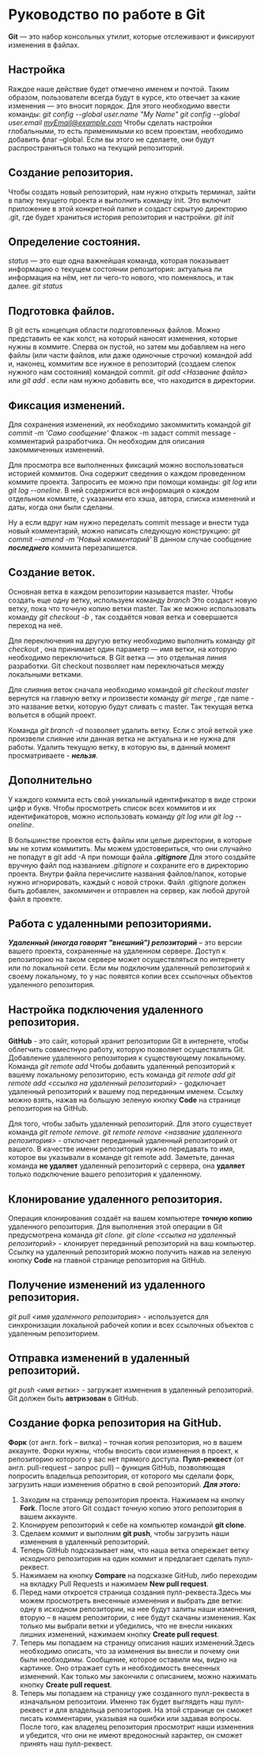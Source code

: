 # Руководство по работе в Git
**Git** — это набор консольных утилит, которые отслеживают и фиксируют изменения в файлах.

## Настройка
Rаждое наше действие будет отмечено именем и почтой. Таким образом, пользователи всегда будут в курсе, кто отвечает за какие изменения — это вносит порядок. Для этого необходимо ввести команды:
*git config --global user.name "My Name"*
*git config --global user.email myEmail@example.com*
Чтобы сделать настройки глобальными, то есть применимыми ко всем проектам, необходимо добавить флаг –global. Если вы этого не сделаете, они будут распространяться только на текущий репозиторий.

## Создание репозитория.
Чтобы создать новый репозиторий, нам нужно открыть терминал, зайти в папку текущего проекта и выполнить команду init. Это включит приложение в этой конкретной папке и создаст скрытую директорию .git, где будет храниться история репозитория и настройки. *git init*

## Определение состояния.
*status* — это еще одна важнейшая команда, которая показывает информацию о текущем состоянии репозитория: актуальна ли информация на нём, нет ли чего-то нового, что поменялось, и так далее. *git status*

## Подготовка файлов.
В git есть концепция области подготовленных файлов. Можно представить ее как холст, на который наносят изменения, которые нужны в коммите. Сперва он пустой, но затем мы добавляем на него файлы (или части файлов, или даже одиночные строчки) командой add и, наконец, коммитим все нужное в репозиторий (создаем слепок нужного нам состояния) командой commit. *git add <Название файла>* или *git add .* если нам нужно добавить все, что находится в директории. 

## Фиксация изменений.
Для сохранения изменений, их необходимо закоммитить командой *git commit -m  'Само сообщение'*
Флажок -m задаст commit message - комментарий разработчика. Он необходим для описания закоммиченных изменений.

Для просмотра все выполненных фиксаций можно воспользоваться историей коммитов. Она содержит сведения о каждом проведенном коммите проекта. Запросить ее можно при помощи команды: *git log* или *git log --oneline*.
В ней содержится вся информация о каждом отдельном коммите, с указанием его хэша, автора, списка изменений и даты, когда они были сделаны.

Ну а если вдруг нам нужно переделать commit message и внести туда новый комментарий, можно написать следующую конструкцию: *git commit --amend -m 'Новый комментарий'* В данном случае сообщение ***последнего*** коммита перезапишется.

## Создание веток.
Основная ветка в каждом репозитории называется master. Чтобы создать еще одну ветку, используем команду *branch <name>*
Это создаст новую ветку, пока что точную копию ветки master. Так же можно использовать команду *git checkout -b <name>*, так создаётся новая ветка и совершается переход на неё.

Для переключения на другую ветку необходимо выполнить команду *git checkout <name>*, она принимает один параметр — имя ветки, на которую необходимо переключиться.
В Git ветка — это отдельная линия разработки. Git checkout позволяет нам переключаться между локальными ветками.

Для слияния веток сначала необходимо командой *git checkout master* вернутся на главную ветку и произвести команду *gir merge <name>*, где name - это название ветки, которую будут сливать с master. Так текущая ветка вольется в общий проект. 

Команда *git branch -d <name branch>* позволяет удалить ветку. Если с этой веткой уже произвели слияние или данная ветка не актуальна и не нужна для работы. Удалить текущую ветку, в которую вы, в данный момент просматриваете - ***нельзя***.

## Дополнительно
У каждого коммита есть свой уникальный идентификатор в виде строки цифр и букв. Чтобы просмотреть список всех коммитов и их идентификаторов, можно использовать команду *git log* или *git log --oneline*.

В большинстве проектов есть файлы или целые директории, в которые мы не хотим коммитить. Мы можем удостовериться, что они случайно не попадут в git add -A при помощи файла ***.gitignore***
Для этого создайте вручную файл под названием *.gitignore* и сохраните его в директорию проекта.
Внутри файла перечислите названия файлов/папок, которые нужно игнорировать, каждый с новой строки.
Файл .gitignore должен быть добавлен, закоммичен и отправлен на сервер, как любой другой файл в проекте.

## Работа с удаленными репозиториями.
***Удаленный (иногда говорят "внешний") репозиторий*** – это версии вашего проекта, сохраненные на удаленном сервере. Доступ к репозиторию на таком сервере может осуществляться по интернету или по локальной сети.
Если мы подключим удаленный репозиторий к своему локальному, то у нас появятся копии всех ссылочных объектов удаленного репозитория.

## Настройка подключения удаленного репозитория.
**GitHub** - это сайт, который хранит репозитории Git в интернете, чтобы облегчить совместную работу, которую позволяет осуществлять Git.
Добавление удаленного репозитория к существующему локальному. Команда *git remote add*
Чтобы добавить удаленный репозиторий к вашему локальному репозиторию, есть команда *git remote add*
*git remote add <ссылка на удаленный репозиторий>* - gодключает удаленный репозиторий к вашему под переданным именем.
Cсылку можно взять, нажав на большую зеленую кнопку **Code** на странице репозитория на GitHub.

Для того, чтобы забыть удаленный репозиторий. Для этого существует команда *git remote remove*.
*git remote remove <название удаленного репозитория>* - отключает переданный удаленный репозиторий от вашего.
В качестве имени репозитория нужно передавать то имя, которое вы указывали в команде git remote add. Заметьте, данная команда **не удаляет** удаленный репозиторий с сервера, она **удаляет** только подключение вашего репозитория к удаленному.

## Клонирование удаленного репозитория.
Операция клонирования создаёт на вашем компьютере **точную копию** удаленного репозитория.
Для выполнения этой операции в Git предусмотрена команда *git clone*.
*git clone <ссылка на удаленный репозиторий>* - клонирует переданный репозиторий на ваш компьютер.
Ссылку на удаленный репозиторий можно получить нажав на зеленую кнопку **Code** на главной странице репозитория на GitHub.

## Получение изменений из удаленного репозитория.
*git pull <имя удаленного репозитория>* - используется для синхронизации локальной рабочей копии и всех ссылочных объектов с удаленным репозиторием.

## Отправка изменений в удаленный репозиторий.
*git push <имя ветки>* - загружает изменения в удаленный репозиторий. Git должен быть **автризован** в GitHub.

## Создание форка репозитория на GitHub.
**Форк** (от англ. fork – вилка) – точная копия репозитория, но в вашем аккаунте. Форки нужны, чтобы вносить свои изменения в проект, к репозиторию которого у вас нет прямого доступа.
**Пулл-реквест** (от англ. pull-request – запрос pull) – функция GitHub, позволяющая попросить владельца репозитория, от которого мы сделали форк, загрузить наши изменения обратно в свой репозиторий.
***Для этого:***
1. Заходим на страницу репозитория проекта. Нажимаем на кнопку **Fork**. После этого Git создаст точную копию этого репозитория в вашем аккаунте.
2. Клонируем репозиторий к себе на компьютер командой **git clone**.
3. Сделаем коммит и выполним **git push**, чтобы загрузить наши изменения в удаленный репозиторий.
4. Теперь GitHub подсказывает нам, что наша ветка опережает ветку исходного репозитория на один коммит и предлагает сделать пулл-реквест.
5. Нажимаем на кнопку **Compare** на подсказке GitHub, либо переходим на вкладку Pull Requests и нажимаем **New pull request**.
6. Перед нами откроется страница создания пулл-реквеста.Здесь мы можем просмотреть внесенные изменения и выбрать две ветки: одну в исходном репозитории, на нее будут залиты наши изменения, вторую – в нашем репозитории, с нее будут скачаны изменения. Как только мы выбрали ветки и убедились, что не внесли никаких лишних изменений, нажимаем кнопку **Create pull request**.
7. Теперь мы попадаем на страницу описания наших изменений.Здесь необходимо описать, что за изменения вы внесли и почему они были необходимы. Сообщение, которое оставили мы, видно на картинке. Оно отражает суть и необходимость внесенных изменений. Как только мы закончили с описанием, можно нажимать кнопку **Create pull request**.
8. Теперь мы попадаем на страницу уже созданного пулл-реквеста в изначальном репозитоии. Именно так будет выглядеть наш пулл-реквест и для владельца репозитория. На этой странице он сможет писать комментарии, указывая на ошибки или задавая вопросы. После того, как владелец репозитория просмотрит наши изменения и убедится, что они не имеют вредоносный характер, он сможет принять наш пулл-реквест.